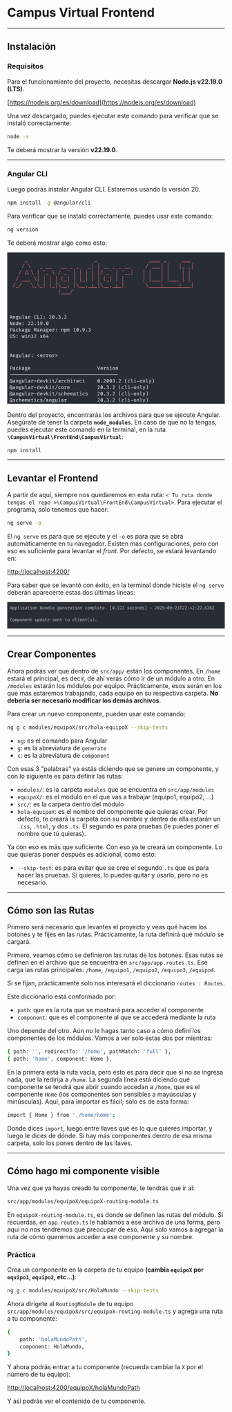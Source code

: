 # Campus Virtual Frontend

-----

## Instalación

### Requisitos

Para el funcionamiento del proyecto, necesitas descargar **Node.js v22.19.0 (LTS)**.

[https://nodejs.org/es/download](https://nodejs.org/es/download)

Una vez descargado, puedes ejecutar este comando para verificar que se instaló correctamente:

```bash
node -v
```

Te deberá mostrar la versión **v22.19.0**.

-----

### Angular CLI

Luego podrás instalar Angular CLI. Estaremos usando la versión 20.

```bash
npm install -g @angular/cli
```

Para verificar que se instaló correctamente, puedes usar este comando:

```bash
ng version
```

Te deberá mostrar algo como esto:

![alt text](imagenesReadme/{04FB0100-C66D-44BF-84A3-7ABDD11E9527}.png)

Dentro del proyecto, encontrarás los archivos para que se ejecute Angular. Asegúrate de tener la carpeta **`node_modules`**. En caso de que no la tengas, puedes ejecutar este comando en la terminal, en la ruta **`\CampusVirtual\FrontEnd\CampusVirtual`**:

```bash
npm install
```

-----

## Levantar el Frontend

A partir de aquí, siempre nos quedaremos en esta ruta: `< Tu ruta donde tengas el repo >\CampusVirtual\FrontEnd\CampusVirtual>`. Para ejecutar el programa, solo tenemos que hacer:

```bash
ng serve -o
```

El `ng serve` es para que se ejecute y el `-o` es para que se abra automáticamente en tu navegador. Existen más configuraciones, pero con eso es suficiente para levantar el *front*. Por defecto, se estará levantando en:

[http://localhost:4200/](https://www.google.com/search?q=http://localhost:4200/)

Para saber que se levantó con éxito, en la terminal donde hiciste el `ng serve` deberán aparecerte estas dos últimas líneas:

![alt text](imagenesReadme/{699609DC-6F8F-4EB4-86EF-69A77CB7925A}.png)

-----

## Crear Componentes

Ahora podrás ver que dentro de `src/app/` están los componentes. En `/home` estará el principal, es decir, de ahí verás cómo ir de un módulo a otro. En `/modules` estarán los módulos por equipo. Prácticamente, esos serán en los que más estaremos trabajando, cada equipo en su respectiva carpeta. **No debería ser necesario modificar los demás archivos**.

Para crear un nuevo componente, pueden usar este comando:

```bash
ng g c modules/equipoX/src/hola-equipoX --skip-tests
```

* `ng`: es el comando para Angular
* `g`: es la abreviatura de `generate`
* `c`: es la abreviatura de `component`

Con esas 3 "palabras" ya estás diciendo que se genere un componente, y con lo siguiente es para definir las rutas:

* `modules/`: es la carpeta `modules` que se encuentra en `src/app/modules`
* `equipoX/`: es el módulo en el que vas a trabajar (equipo1, equipo2, ...)
* `src/`: es la carpeta dentro del módulo
* `hola-equipoX`: es el nombre del componente que quieras crear. Por defecto, te creará la carpeta con su nombre y dentro de ella estarán un `.css`, `.html`, y dos `.ts`. El segundo es para pruebas (le puedes poner el nombre que tú quieras).

Ya con eso es más que suficiente. Con eso ya te creará un componente. Lo que quieras poner después es adicional, como esto:

* `--skip-test`: es para evitar que se cree el segundo `.ts` que es para hacer las pruebas. Si quieres, lo puedes quitar y usarlo, pero no es necesario.

-----

## Cómo son las Rutas

Primero será necesario que levantes el proyecto y veas qué hacen los botones y te fijes en las rutas. Prácticamente, la ruta definirá qué módulo se cargará.

Primero, veamos cómo se definieron las rutas de los botones. Esas rutas se definen en el archivo que se encuentra en `src/app/app.routes.ts`. Ese carga las rutas principales: `/home`, `/equipo1`, `/equipo2`, `/equipo3`, `/equipo4`.

Si se fijan, prácticamente solo nos interesará el diccionario `routes : Routes`.

Este diccionario está conformado por:

* `path`: que es la ruta que se mostrará para acceder al componente
* `component`: que es el componente al que se accederá mediante la ruta

Uno depende del otro. Aún no le hagas tanto caso a cómo definí los componentes de los módulos. Vamos a ver solo estas dos por mientras:

```bash
{ path: '', redirectTo: '/home', pathMatch: 'full' },
{ path: 'home', component: Home },
```

En la primera está la ruta vacía, pero esto es para decir que si no se ingresa nada, que la redirija a `/home`. La segunda línea está diciendo qué componente se tendrá que abrir cuando accedan a `/home`, que es el componente `Home` (los componentes son sensibles a mayúsculas y minúsculas). Aquí, para importar es fácil; solo es de esta forma:

```bash
import { Home } from './home/home';
```

Donde dices `import`, luego entre llaves qué es lo que quieres importar, y luego le dices de dónde. Si hay más componentes dentro de esa misma carpeta, solo los pones dentro de las llaves.

-----

## Cómo hago mi componente visible

Una vez que ya hayas creado tu componente, te tendrás que ir al:

```bash
src/app/modules/equipoX/equipoX-routing-module.ts
```

En `equipoX-routing-module.ts`, es donde se definen las rutas del módulo. Si recuerdas, en `app.routes.ts` le hablamos a ese archivo de una forma, pero aquí no nos tendremos que preocupar de eso. Aquí solo vamos a agregar la ruta de cómo queremos acceder a ese componente y su nombre.

### Práctica

Crea un componente en la carpeta de tu equipo **(cambia `equipoX` por `equipo1`, `equipo2`, etc...)**:

```bash
ng g c modules/equipoX/src/HolaMundo --skip-tests
```

Ahora dirígete al `RoutingModule` de tu equipo `src/app/modules/equipoX/src/equipoX-routing-module.ts` y agrega una ruta a tu componente:

```bash
{
    path: 'holaMundoPath',
    component: HolaMundo,
}
```

Y ahora podrás entrar a tu componente (recuerda cambiar la `X` por el número de tu equipo):

[http://localhost:4200/equipoX/holaMundoPath](https://www.google.com/search?q=http://localhost:4200/equipoX/holaMundoPath)

Y así podrás ver el contenido de tu componente.
